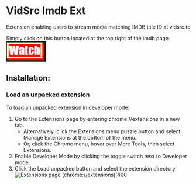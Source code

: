 # VidSrc Imdb Ext
Extension enabling users to stream media matching IMDB title ID at vidsrc.to

Simply click on this button located at the top right of the imdb page.
![icon.png](https://github.com/jsDorian/VidSrc-Imdb-Ext/blob/main/source/icon.png)

## Installation: ##
### Load an unpacked extension ###
To load an unpacked extension in developer mode:

1. Go to the Extensions page by entering chrome://extensions in a new tab.
    * Alternatively, click the Extensions menu puzzle button and select Manage Extensions at the bottom of the menu.
    * Or, click the Chrome menu, hover over More Tools, then select Extensions.
2. Enable Developer Mode by clicking the toggle switch next to Developer mode.
3. Click the Load unpacked button and select the extension directory.
   ![Extensions page (chrome://extensions)|400](https://developer.chrome.com/static/docs/extensions/get-started/tutorial/hello-world/image/extensions-page-e0d64d89a6acf_856.png)
